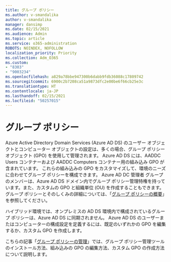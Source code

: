 ```yaml
---
title: グループ ポリシー
ms.author: v-smandalika
author: v-smandalika
manager: dansimp
ms.date: 02/15/2021
ms.audience: Admin
ms.topic: article
ms.service: o365-administration
ROBOTS: NOINDEX, NOFOLLOW
localization_priority: Priority
ms.collection: Adm_O365
ms.custom:
- "8303"
- "9003234"
ms.openlocfilehash: a829a78bbe947300b6dabb9fdb36088c17809742
ms.sourcegitcommit: 6900c2b7208ca51a9873dfc2e00be6f66cb25e3c
ms.translationtype: HT
ms.contentlocale: ja-JP
ms.lasthandoff: 02/15/2021
ms.locfileid: "50257015"
---
```

# <a name="group-policy"></a>グループ ポリシー

Azure Active Directory Domain Services (Azure AD DS) のユーザー オブジェクトとコンピューター オブジェクトの設定は、多くの場合、グループ ポリシー オブジェクト (GPO) を使用して管理されます。 Azure AD DS には、AADDC Users コンテナーおよび AADDC Computers コンテナー用の組み込み GPO が含まれています。 これらの組み込みの GPO をカスタマイズして、環境のニーズに合わせてグループ ポリシーを構成できます。 Azure AD DC 管理者 グループのメンバーは、Azure AD DS ドメイン内でグループ ポリシー管理特権を持っています。また、カスタムの GPO と組織単位 (OU) を作成することもできます。 グループ ポリシーとそのしくみの詳細については、「[グループ ポリシーの概要](https://docs.microsoft.com/previous-versions/windows/it-pro/windows-server-2012-R2-and-2012/hh831791(v=ws.11))」を参照してください。

ハイブリッド環境では、オンプレミスの AD DS 環境内で構成されているグループ ポリシーは、Azure AD DS に同期されません。 Azure AD DS のユーザーまたはコンピューターの構成設定を定義するには、既定のいずれかの GPO を編集するか、カスタム GPO を作成します。

こちらの記事「[グループ ポリシーの管理](https://docs.microsoft.com/azure/active-directory-domain-services/manage-group-policy)」では、グループ ポリシー管理ツールのインストール方法、組み込みの GPO の編集方法、カスタム GPO の作成方法について説明します。




